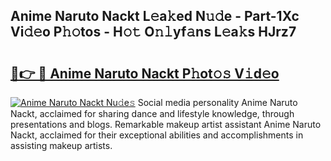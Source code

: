 ## Anime Naruto Nackt L𝚎a𝚔ed N𝚞𝚍e - Part-1Xc Vi𝚍𝚎o P𝚑𝚘tos - H𝚘𝚝 O𝚗𝚕yf𝚊ns L𝚎a𝚔s HJrz7

# <h2><a href="http://kf1g9gs.oniu.top/?m=Anime+Naruto+Nackt">🔗👉 🔴 Anime Naruto Nackt P𝚑ot𝚘𝚜 V𝚒d𝚎o</a></h2>

[![Anime Naruto Nackt Nu𝚍e𝚜](https://i.imgur.com/0qMVB7G.gif)](http://kf1g9gs.oniu.top/?m=Anime+Naruto+Nackt)
Social media personality Anime Naruto Nackt, acclaimed for sharing dance and lifestyle knowledge, through presentations and blogs. Remarkable makeup artist assistant Anime Naruto Nackt, acclaimed for their exceptional abilities and accomplishments in assisting makeup artists.  
